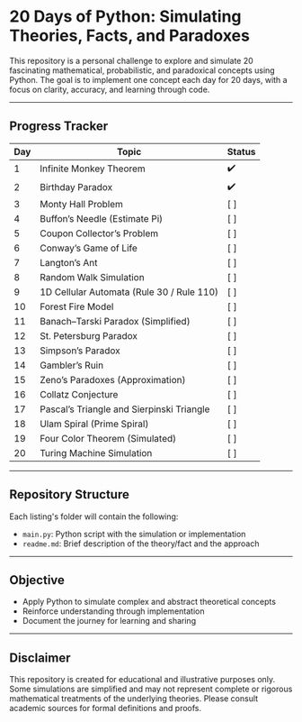 # 20 Days of Python: Simulating Theories, Facts, and Paradoxes

This repository is a personal challenge to explore and simulate 20 fascinating mathematical, probabilistic, and paradoxical concepts using Python. The goal is to implement one concept each day for 20 days, with a focus on clarity, accuracy, and learning through code.

---

## Progress Tracker

| Day | Topic | Status |
|-----|-------------------------------|--------|
| 1   | Infinite Monkey Theorem       | ✔️   |
| 2   | Birthday Paradox              | ✔️    |
| 3   | Monty Hall Problem            | [ ]    |
| 4   | Buffon’s Needle (Estimate Pi) | [ ]    |
| 5   | Coupon Collector’s Problem    | [ ]    |
| 6   | Conway’s Game of Life         | [ ]    |
| 7   | Langton’s Ant                 | [ ]    |
| 8   | Random Walk Simulation        | [ ]    |
| 9   | 1D Cellular Automata (Rule 30 / Rule 110) | [ ] |
| 10  | Forest Fire Model             | [ ]    |
| 11  | Banach–Tarski Paradox (Simplified) | [ ] |
| 12  | St. Petersburg Paradox        | [ ]    |
| 13  | Simpson’s Paradox             | [ ]    |
| 14  | Gambler’s Ruin                | [ ]    |
| 15  | Zeno’s Paradoxes (Approximation) | [ ] |
| 16  | Collatz Conjecture            | [ ]    |
| 17  | Pascal’s Triangle and Sierpinski Triangle | [ ] |
| 18  | Ulam Spiral (Prime Spiral)    | [ ]    |
| 19  | Four Color Theorem (Simulated) | [ ]   |
| 20  | Turing Machine Simulation     | [ ]    |

---

## Repository Structure

Each listing's folder will contain the following:

- `main.py`: Python script with the simulation or implementation
- `readme.md`: Brief description of the theory/fact and the approach
---

## Objective

- Apply Python to simulate complex and abstract theoretical concepts
- Reinforce understanding through implementation
- Document the journey for learning and sharing

---

## Disclaimer

This repository is created for educational and illustrative purposes only. Some simulations are simplified and may not represent complete or rigorous mathematical treatments of the underlying theories. Please consult academic sources for formal definitions and proofs.
